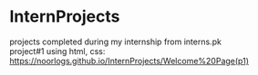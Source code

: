 # InternProjects
projects completed during my internship from interns.pk 
<br>
project#1 using html, css:  https://noorlogs.github.io/InternProjects/Welcome%20Page(p1) 
<br>
<!-- Font-Awesome link: <link rel="stylesheet" href="https://use.fontawesome.com/releases/v5.8.1/css/all.css" integrity="sha384-50oBUHEmvpQ+1lW4y57PTFmhCaXp0ML5d60M1M7uH2+nqUivzIebhndOJK28anvf" crossorigin="anonymous"> -->

